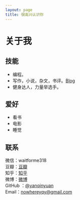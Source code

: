 ```yaml
---
layout: page
title: 很高兴认识你  
---
```


# 关于我

<!-- START doctoc generated TOC please keep comment here to allow auto update -->
<!-- DON'T EDIT THIS SECTION, INSTEAD RE-RUN doctoc TO UPDATE -->

<!-- END doctoc generated TOC please keep comment here to allow auto update -->

## 技能


- 编程。
- 写作，小说，杂文，书评。[Blog](http://yangqinyuan.com)
- 健身达人，力量举选手。

## 爱好

- 看书
- 电影
- 睡觉



## 联系
微信：waitforme318  
豆瓣：[豆瓣](https://www.douban.com/people/PYnowhereman/)  
知乎：[知乎](https://www.zhihu.com/people/yang-nowhere-Razor/activities)  
微博：[微博](https://www.weibo.com/2094895362/profile?topnav=1&wvr=6&is_all=1)  
GitHub ：[@yanqinyuan](https://github.com/YanQinYuan/)  
Email：nowhereyqy@gmail.com
